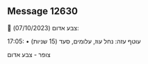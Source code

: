 ## Message 12630

🔴 צבע אדום (07/10/2023):

17:05:
• עוטף עזה: נחל עוז, עלומים, סעד (15 שניות)

צופר - צבע אדום

